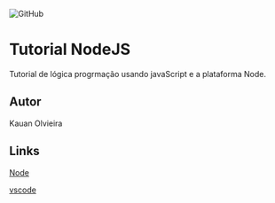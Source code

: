 ![GitHub](https://img.shields.io/github/license/kauanoliveira01/node)
# Tutorial NodeJS
Tutorial de lógica progrmação usando javaScript e a plataforma Node.
## Autor 
Kauan Olvieira
## Links
[Node](https://nodejs.org/en/)

[vscode](https://code.visualstudio.com/)
